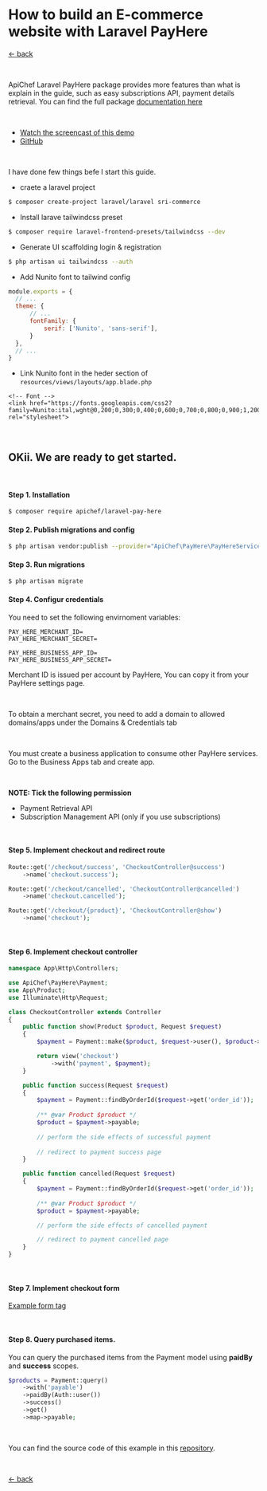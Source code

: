 # How to build an E-commerce website with Laravel PayHere

[← back](https://milroyfraser.github.io)

<br>

ApiChef Laravel PayHere package provides more features than what is explain in the guide, such as easy subscriptions API, payment details retrieval. You can find the full package [documentation here](https://milroy.me/laravel-pay-here)

<br/>

- [Watch the screencast of this demo](https://www.youtube.com/playlist?list=PLtX53M2iMi4_riAi4ZBy8i23RzpBnTzgz)
- [GitHub](https://github.com/apichef/laravel-pay-here)

<br/>

I have done few things befe I start this guide.

- craete a laravel project
```bash
$ composer create-project laravel/laravel sri-commerce
```
- Install larave tailwindcss preset
```bash
$ composer require laravel-frontend-presets/tailwindcss --dev
```
- Generate UI scaffolding login & registration
```bash
$ php artisan ui tailwindcss --auth
```
- Add Nunito font to tailwind config
```js
module.exports = {
  // ...
  theme: {
      // ...
      fontFamily: {
          serif: ['Nunito', 'sans-serif'],
      }
  },
  // ...
}
```
- Link Nunito font in the heder section of `resources/views/layouts/app.blade.php`
```
<!-- Font -->
<link href="https://fonts.googleapis.com/css2?family=Nunito:ital,wght@0,200;0,300;0,400;0,600;0,700;0,800;0,900;1,200;1,300;1,400;1,600;1,700;1,800;1,900&display=swap" rel="stylesheet">
```

<br/>

## OKii. We are ready to get started.

<br/>

#### Step 1. Installation

```bash
$ composer require apichef/laravel-pay-here
```

#### Step 2. Publish migrations and config
```bash
$ php artisan vendor:publish --provider="ApiChef\PayHere\PayHereServiceProvider"
```

#### Step 3. Run migrations
```bash
$ php artisan migrate
```

#### Step 4. Configur credentials

You need to set the following envirnoment variables:
```
PAY_HERE_MERCHANT_ID=
PAY_HERE_MERCHANT_SECRET=

PAY_HERE_BUSINESS_APP_ID=
PAY_HERE_BUSINESS_APP_SECRET=
```

Merchant ID is issued per account by PayHere, You can copy it from your PayHere settings page.

<br/>

To obtain a merchant secret, you need to add a domain to allowed domains/apps under the Domains & Credentials tab

<br/>

You must create a business application to consume other PayHere services. Go to the Business Apps tab and create app.

<br/>

**NOTE: Tick the following permission**
- Payment Retrieval API
- Subscription Management API (only if you use subscriptions)

<br/>

#### Step 5. Implement checkout and redirect route

```php
Route::get('/checkout/success', 'CheckoutController@success')
    ->name('checkout.success');

Route::get('/checkout/cancelled', 'CheckoutController@cancelled')
    ->name('checkout.cancelled');

Route::get('/checkout/{product}', 'CheckoutController@show')
    ->name('checkout');
```

<br/>

#### Step 6. Implement checkout controller

```php
namespace App\Http\Controllers;

use ApiChef\PayHere\Payment;
use App\Product;
use Illuminate\Http\Request;

class CheckoutController extends Controller
{
    public function show(Product $product, Request $request)
    {
        $payment = Payment::make($product, $request->user(), $product->price);

        return view('checkout')
            ->with('payment', $payment);
    }

    public function success(Request $request)
    {
        $payment = Payment::findByOrderId($request->get('order_id'));
        
        /** @var Product $product */
        $product = $payment->payable;
        
        // perform the side effects of successful payment
        
        // redirect to payment success page
    }

    public function cancelled(Request $request)
    {
        $payment = Payment::findByOrderId($request->get('order_id'));
        
        /** @var Product $product */
        $product = $payment->payable;

        // perform the side effects of cancelled payment

        // redirect to payment cancelled page
    }
}
```

<br/>

#### Step 7. Implement checkout form

[Example form tag](https://gist.github.com/milroyfraser/f0526968f6fd1a6ad09bfdbf5f3d232a)

<br/>

#### Step 8. Query purchased items.

You can query the purchased items from the Payment model using **paidBy** and **success** scopes.

```php
$products = Payment::query()
    ->with('payable')
    ->paidBy(Auth::user())
    ->success()
    ->get()
    ->map->payable;
```

<br/>

You can find the source code of this example in this [repository](https://github.com/techleadlk/sri-commerce).

<br>

[← back](https://milroyfraser.github.io)
